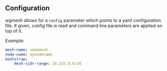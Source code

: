 ## Configuration

wgmesh allows for a `config` parameter which points to a yaml configuration file. If given, config file is read and command line parameters are applied on top of it.

Example:

```yaml
mesh-name: somemesh
node-name: mynodename
bootstrap:
    mesh-cidr-range: 10.233.0.0/16
```
